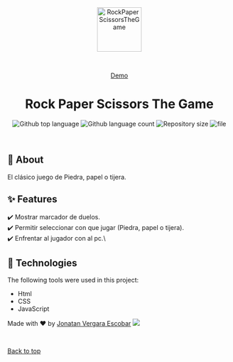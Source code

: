 <div align="center" id="top"> 
  <img src="https://jonatan008.com/assets/img/favicon.ico" alt="RockPaperScissorsTheGame" width="100"/>

  &#xa0;

 <a href="https://projects.jonatan008.com/RockPaperScissors/">Demo</a>
</div>

<h1 align="center">Rock Paper Scissors The Game</h1>

<p align="center">
  <img alt="Github top language" src="https://img.shields.io/github/languages/top/Jonatan008Repo/RockPaperScissorsTheGame?color=56BEB8">
  <img alt="Github language count" src="https://img.shields.io/github/languages/count/Jonatan008Repo/RockPaperScissorsTheGame?color=56BEB8">
  <img alt="Repository size" src="https://img.shields.io/github/repo-size/Jonatan008Repo/RockPaperScissorsTheGame?color=56BEB8">
  <img alt="file" src="https://img.shields.io/github/directory-file-count/Jonatan008Repo/RockPaperScissorsTheGame?style=plastic" >
</p>

<!-- Status -->

<!-- <h4 align="center"> 
	🚧  _0_jonatan008 🚀 Under construction...  🚧
</h4> 

<hr> -->

<!-- <p align="center">
  <a href="#dart-about">About</a> &#xa0; | &#xa0; 
  <a href="#sparkles-features">Features</a> &#xa0; | &#xa0;
  <a href="#rocket-technologies">Technologies</a> &#xa0; | &#xa0;
  <a href="#white_check_mark-requirements">Requirements</a> &#xa0; | &#xa0;
  <a href="#checkered_flag-starting">Starting</a> &#xa0; | &#xa0;
  <a href="#memo-license">License</a> &#xa0; | &#xa0;
  <a href="https://github.com/{{YOUR_GITHUB_USERNAME}}" target="_blank">Author</a>
</p> -->

<br>

## :dart: About ##

El clásico juego de Piedra, papel o tijera.

## :sparkles: Features ##

:heavy_check_mark: Mostrar marcador de duelos.\
:heavy_check_mark: Permitir seleccionar con que jugar (Piedra, papel o tijera).\
:heavy_check_mark: Enfrentar al jugador con al pc.\

## :rocket: Technologies ##

The following tools were used in this project:
- Html
- CSS
- JavaScript


<!-- ## :white_check_mark: Requirements ##

Before starting :checkered_flag:, you need to have [Git](https://git-scm.com) and [Node](https://nodejs.org/en/) installed.

## :checkered_flag: Starting ##

```bash
# Clone this project
$ git clone https://github.com/{{YOUR_GITHUB_USERNAME}}/_0_jonatan008

# Access
$ cd _0_jonatan008

# Install dependencies
$ yarn

# Run the project
$ yarn start

# The server will initialize in the <http://localhost:3000>
```

## :memo: License ##

This project is under license from MIT. For more details, see the [LICENSE](LICENSE.md) file. -->


Made with :heart: by <a href="https://github.com/Jonatan008Repo" target="_blank">Jonatan Vergara Escobar</a>
<img src="https://img.shields.io/twitter/follow/_JONATAN008?style=social">

&#xa0;

<a href="#top">Back to top</a>
